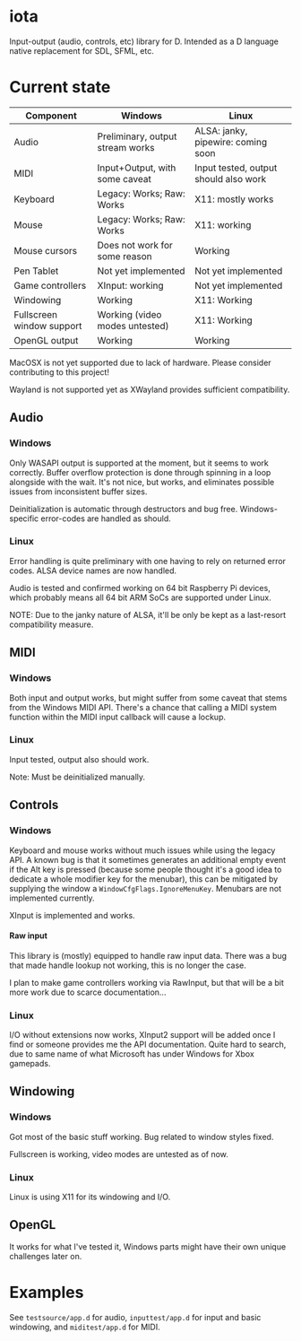 # iota
Input-output (audio, controls, etc) library for D. Intended as a D language native replacement for SDL, SFML, etc.

# Current state

|Component                 |Windows                             |Linux                               |
|--------------------------|------------------------------------|------------------------------------|
|Audio                     |Preliminary, output stream works    |ALSA: janky, pipewire: coming soon  |
|MIDI                      |Input+Output, with some caveat      |Input tested, output should also work|
|Keyboard                  |Legacy: Works; Raw: Works           |X11: mostly works                   |
|Mouse                     |Legacy: Works; Raw: Works           |X11: working                        |
|Mouse cursors             |Does not work for some reason       |Working                             |
|Pen Tablet                |Not yet implemented                 |Not yet implemented                 |
|Game controllers          |XInput: working                     |Not yet implemented                 |
|Windowing                 |Working                             |X11: Working                        |
|Fullscreen window support |Working (video modes untested)      |X11: Working                        |
|OpenGL output             |Working                             |Working                             |

MacOSX is not yet supported due to lack of hardware. Please consider contributing to this project!

Wayland is not supported yet as XWayland provides sufficient compatibility.

## Audio

### Windows

Only WASAPI output is supported at the moment, but it seems to work correctly. Buffer overflow protection is done through spinning in a loop alongside with the wait. It's not nice, but works, and eliminates possible issues from inconsistent buffer sizes.

Deinitialization is automatic through destructors and bug free. Windows-specific error-codes are handled as should.

### Linux

Error handling is quite preliminary with one having to rely on returned error codes. ALSA device names are now handled.

Audio is tested and confirmed working on 64 bit Raspberry Pi devices, which probably means all 64 bit ARM SoCs are supported under Linux.

NOTE: Due to the janky nature of ALSA, it'll be only be kept as a last-resort compatibility measure.

## MIDI

### Windows

Both input and output works, but might suffer from some caveat that stems from the Windows MIDI API. There's a chance that calling a MIDI system function within the MIDI input callback will cause a lockup.

### Linux

Input tested, output also should work.

Note: Must be deinitialized manually.

## Controls

### Windows

Keyboard and mouse works without much issues while using the legacy API. A known bug is that it sometimes generates an additional empty event if the Alt key is pressed (because some people thought it's a good idea to dedicate a whole modifier key for the menubar), this can be mitigated by supplying the window a `WindowCfgFlags.IgnoreMenuKey`. Menubars are not implemented currently.

XInput is implemented and works.

#### Raw input

This library is (mostly) equipped to handle raw input data. There was a bug that made handle lookup not working, this is no longer the case.

I plan to make game controllers working via RawInput, but that will be a bit more work due to scarce documentation...

### Linux

I/O without extensions now works, XInput2 support will be added once I find or someone provides me the API documentation. Quite hard to search, due to same name of what Microsoft has under Windows for Xbox gamepads.

## Windowing

### Windows

Got most of the basic stuff working. Bug related to window styles fixed.

Fullscreen is working, video modes are untested as of now.

### Linux

Linux is using X11 for its windowing and I/O.

## OpenGL

It works for what I've tested it, Windows parts might have their own unique challenges later on.

# Examples

See `testsource/app.d` for audio, `inputtest/app.d` for input and basic windowing, and `miditest/app.d` for MIDI.
